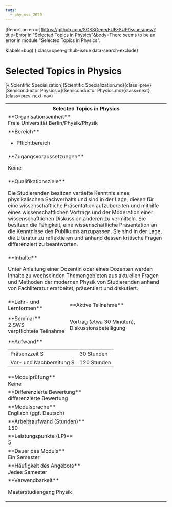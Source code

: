 ```yaml
---
tags:
  - phy_msc_2020
---
```

[Report an error](https://github.com/SGSSGene/FUB-SUP/issues/new?title=Error in "Selected Topics in Physics"&body=There seems to be an error in module "Selected Topics in Physics".

<Describe here a slightly more detailed description of what is wrong>&labels=bug)
{ class=open-github-issue data-search-exclude}

# Selected Topics in Physics

[« Scientific Specialization](Scientific Specialization.md){class=prev}
[Semiconductor Physics »](Semiconductor Physics.md){class=next}
{class=prev-next-nav}

<table markdown id="moduledesc">
<tr markdown class="moduledesc_head"><th colspan="2">Selected Topics in Physics </th></tr>
<tr markdown><td colspan="2">**Organisationseinheit**   <br>Freie Universität Berlin/Physik/Physik</td></tr>

<tr markdown><td colspan="2">**Bereich**<br>


- Pflichtbereich

</td></tr>

<tr markdown><td colspan="2">**Zugangsvoraussetzungen** <br>

Keine


</td></tr>
<tr markdown><td colspan="2">**Qualifikationsziele**    <br>

Die Studierenden besitzen vertiefte Kenntnis eines physikalischen
Sachverhalts und sind in der Lage, diesen für eine wissenschaftliche
Präsentation aufzubereiten und mithilfe eines wissenschaftlichen Vortrags
und der Moderation einer wissenschaftlichen Diskussion anderen zu
vermitteln. Sie besitzen die Fähigkeit, eine wissenschaftliche Präsentation
an die Kenntnisse des Publikums anzupassen. Sie sind in der Lage, die
Literatur zu reflektieren und anhand dessen kritische Fragen differenziert
zu beantworten.


</td></tr>
<tr markdown><td colspan="2">**Inhalte**                <br>

Unter Anleitung einer Dozentin oder eines Dozenten werden Inhalte zu
wechselnden Themengebieten aus aktuellen Fragen und Methoden der modernen
Physik von Studierenden anhand von Fachliteratur erarbeitet, präsentiert und
diskutiert.


</td></tr>

<tr markdown><td>**Lehr- und Lernformen**</td><td>**Aktive Teilnahme**</td></tr>
<tr markdown><td> **Seminar** <br>2 SWS <br> verpflichtete Teilnahme</td><td>

Vortrag (etwa 30 Minuten), Diskussionsbeteiligung
</td></tr>
<tr markdown><td colspan="2">**Aufwand**                <br>
<table class="aufwand_table">
<tr><td>Präsenzzeit S</td><td>30 Stunden</td></tr>
<tr><td>Vor- und Nachbereitung S</td><td>120 Stunden</td></tr>
</table>

</td></tr>
<tr markdown><td colspan="2">**Modulprüfung**             <br>Keine


</td></tr>
<tr markdown><td colspan="2">**Differenzierte Bewertung** <br>differenzierte Bewertung

</td></tr>
<tr markdown><td colspan="2">**Modulsprache**             <br>Englisch (ggf. Deutsch)</td></tr>
<tr markdown><td colspan="2">**Arbeitsaufwand (Stunden)** <br>150</td></tr>
<tr markdown><td colspan="2">**Leistungspunkte (LP)**     <br>5</td></tr>
<tr markdown><td colspan="2">**Dauer des Moduls**         <br>Ein Semester</td></tr>
<tr markdown><td colspan="2">**Häufigkeit des Angebots**  <br>Jedes Semester</td></tr>
<tr markdown><td colspan="2">**Verwendbarkeit**           <br>

Masterstudiengang Physik


</td></tr>

</table>
